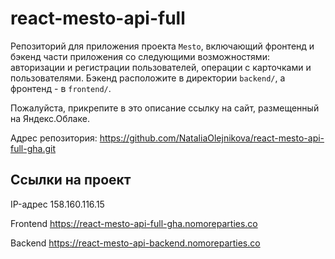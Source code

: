 

# react-mesto-api-full
Репозиторий для приложения проекта `Mesto`, включающий фронтенд и бэкенд части приложения со следующими возможностями: авторизации и регистрации пользователей, операции с карточками и пользователями. Бэкенд расположите в директории `backend/`, а фронтенд - в `frontend/`. 
  
Пожалуйста, прикрепите в это описание ссылку на сайт, размещенный на Яндекс.Облаке.

Адрес репозитория: https://github.com/NataliaOlejnikova/react-mesto-api-full-gha.git

## Ссылки на проект

IP-адрес 158.160.116.15

Frontend https://react-mesto-api-full-gha.nomoreparties.co

Backend https://react-mesto-api-backend.nomoreparties.co
